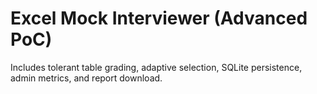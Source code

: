 # Excel Mock Interviewer (Advanced PoC)

Includes tolerant table grading, adaptive selection, SQLite persistence, admin metrics, and report download.

